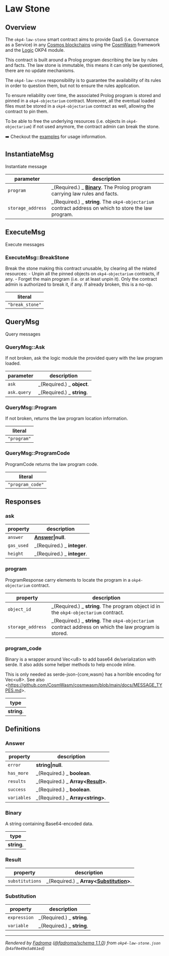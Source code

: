 # Law Stone

## Overview

The `okp4-law-stone` smart contract aims to provide GaaS (i.e. Governance as a Service) in any [Cosmos blockchains](https://cosmos.network/) using the [CosmWasm](https://cosmwasm.com/) framework and the [Logic](https://docs.okp4.network/modules/next/logic) OKP4 module.

This contract is built around a Prolog program describing the law by rules and facts. The law stone is immutable, this means it can only be questioned, there are no update mechanisms.

The `okp4-law-stone` responsibility is to guarantee the availability of its rules in order to question them, but not to ensure the rules application.

To ensure reliability over time, the associated Prolog program is stored and pinned in a `okp4-objectarium` contract. Moreover, all the eventual loaded files must be stored in a `okp4-objectarium` contract as well, allowing the contract to pin them.

To be able to free the underlying resources (i.e. objects in `okp4-objectarium`) if not used anymore, the contract admin can break the stone.

➡️ Checkout the [examples](https://github.com/okp4/contracts/tree/main/contracts/okp4-law-stone/examples/) for usage information.

## InstantiateMsg

Instantiate message

| parameter         | description                                                                                           |
| ----------------- | ----------------------------------------------------------------------------------------------------- |
| `program`         | _(Required.) _ **[Binary](#binary)**. The Prolog program carrying law rules and facts.                |
| `storage_address` | _(Required.) _ **string**. The `okp4-objectarium` contract address on which to store the law program. |

## ExecuteMsg

Execute messages

### ExecuteMsg::BreakStone

Break the stone making this contract unusable, by clearing all the related resources: - Unpin all the pinned objects on `okp4-objectarium` contracts, if any. - Forget the main program (i.e. or at least unpin it). Only the contract admin is authorized to break it, if any. If already broken, this is a no-op.

| literal         |
| --------------- |
| `"break_stone"` |

## QueryMsg

Query messages

### QueryMsg::Ask

If not broken, ask the logic module the provided query with the law program loaded.

| parameter   | description                |
| ----------- | -------------------------- |
| `ask`       | _(Required.) _ **object**. |
| `ask.query` | _(Required.) _ **string**. |

### QueryMsg::Program

If not broken, returns the law program location information.

| literal     |
| ----------- |
| `"program"` |

### QueryMsg::ProgramCode

ProgramCode returns the law program code.

| literal          |
| ---------------- |
| `"program_code"` |

## Responses

### ask

| property   | description                  |
| ---------- | ---------------------------- |
| `answer`   | **[Answer](#answer)\|null**. |
| `gas_used` | _(Required.) _ **integer**.  |
| `height`   | _(Required.) _ **integer**.  |

### program

ProgramResponse carry elements to locate the program in a `okp4-objectarium` contract.

| property          | description                                                                                            |
| ----------------- | ------------------------------------------------------------------------------------------------------ |
| `object_id`       | _(Required.) _ **string**. The program object id in the `okp4-objectarium` contract.                   |
| `storage_address` | _(Required.) _ **string**. The `okp4-objectarium` contract address on which the law program is stored. |

### program_code

Binary is a wrapper around Vec&lt;u8&gt; to add base64 de/serialization with serde. It also adds some helper methods to help encode inline.

This is only needed as serde-json-\{core,wasm\} has a horrible encoding for Vec&lt;u8&gt;. See also &lt;https://github.com/CosmWasm/cosmwasm/blob/main/docs/MESSAGE_TYPES.md&gt;.

| type        |
| ----------- |
| **string**. |

## Definitions

### Answer

| property    | description                                        |
| ----------- | -------------------------------------------------- |
| `error`     | **string\|null**.                                  |
| `has_more`  | _(Required.) _ **boolean**.                        |
| `results`   | _(Required.) _ **Array&lt;[Result](#result)&gt;**. |
| `success`   | _(Required.) _ **boolean**.                        |
| `variables` | _(Required.) _ **Array&lt;string&gt;**.            |

### Binary

A string containing Base64-encoded data.

| type        |
| ----------- |
| **string**. |

### Result

| property        | description                                                    |
| --------------- | -------------------------------------------------------------- |
| `substitutions` | _(Required.) _ **Array&lt;[Substitution](#substitution)&gt;**. |

### Substitution

| property     | description                |
| ------------ | -------------------------- |
| `expression` | _(Required.) _ **string**. |
| `variable`   | _(Required.) _ **string**. |

---

_Rendered by [Fadroma](https://fadroma.tech) ([@fadroma/schema 1.1.0](https://www.npmjs.com/package/@fadroma/schema)) from `okp4-law-stone.json` (`b4af0e49e5a861ed`)_

